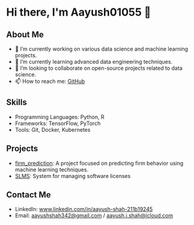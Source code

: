 # Hi there, I'm Aayush01055 👋


## About Me
- 🔭 I’m currently working on various data science and machine learning projects.
- 🌱 I’m currently learning advanced data engineering techniques.
- 👯 I’m looking to collaborate on open-source projects related to data science.
- 📫 How to reach me: [GitHub](https://github.com/Aayush01055)

## Skills
- Programming Languages: Python, R
- Frameworks: TensorFlow, PyTorch
- Tools: Git, Docker, Kubernetes

## Projects
- [firm_prediction](https://github.com/Aayush01055/firm_prediction): A project focused on predicting firm behavior using machine learning techniques.
- [SLMS](https://github.com/Aayush01055/Software-License-Management-System): System for managing software licenses

## Contact Me
- LinkedIn: www.linkedin.com/in/aayush-shah-211b19245
- Email: aayushshah342@gmail.com / aayush.j.shah@icloud.com
